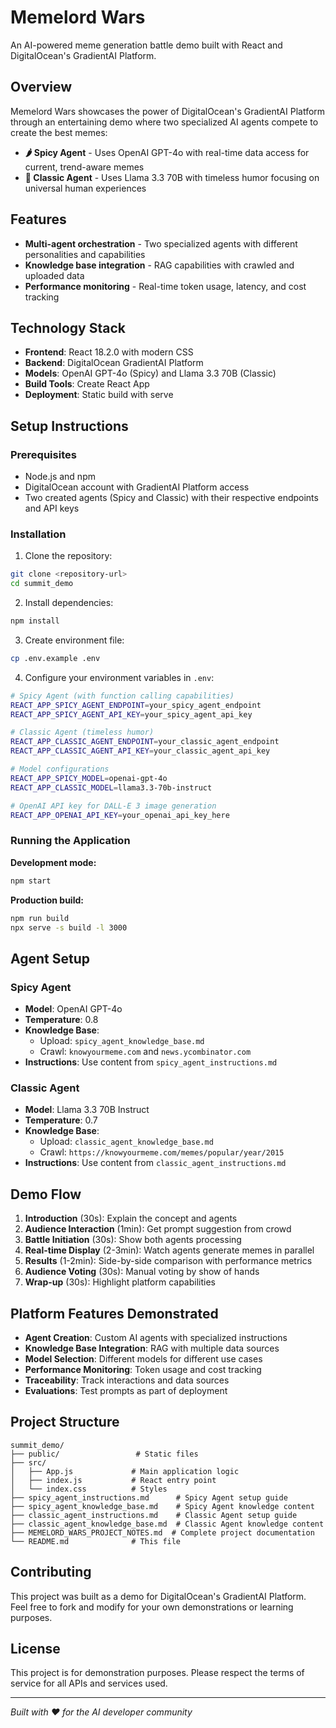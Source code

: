 # Memelord Wars

An AI-powered meme generation battle demo built with React and DigitalOcean's GradientAI Platform.

## Overview

Memelord Wars showcases the power of DigitalOcean's GradientAI Platform through an entertaining demo where two specialized AI agents compete to create the best memes:

- **🌶️ Spicy Agent** - Uses OpenAI GPT-4o with real-time data access for current, trend-aware memes
- **🎩 Classic Agent** - Uses Llama 3.3 70B with timeless humor focusing on universal human experiences

## Features

- **Multi-agent orchestration** - Two specialized agents with different personalities and capabilities
- **Knowledge base integration** - RAG capabilities with crawled and uploaded data
- **Performance monitoring** - Real-time token usage, latency, and cost tracking

## Technology Stack

- **Frontend**: React 18.2.0 with modern CSS
- **Backend**: DigitalOcean GradientAI Platform
- **Models**: OpenAI GPT-4o (Spicy) and Llama 3.3 70B (Classic)
- **Build Tools**: Create React App
- **Deployment**: Static build with serve

## Setup Instructions

### Prerequisites
- Node.js and npm
- DigitalOcean account with GradientAI Platform access
- Two created agents (Spicy and Classic) with their respective endpoints and API keys

### Installation

1. Clone the repository:
```bash
git clone <repository-url>
cd summit_demo
```

2. Install dependencies:
```bash
npm install
```

3. Create environment file:
```bash
cp .env.example .env
```

4. Configure your environment variables in `.env`:
```bash
# Spicy Agent (with function calling capabilities)
REACT_APP_SPICY_AGENT_ENDPOINT=your_spicy_agent_endpoint
REACT_APP_SPICY_AGENT_API_KEY=your_spicy_agent_api_key

# Classic Agent (timeless humor)
REACT_APP_CLASSIC_AGENT_ENDPOINT=your_classic_agent_endpoint
REACT_APP_CLASSIC_AGENT_API_KEY=your_classic_agent_api_key

# Model configurations
REACT_APP_SPICY_MODEL=openai-gpt-4o
REACT_APP_CLASSIC_MODEL=llama3.3-70b-instruct

# OpenAI API key for DALL-E 3 image generation
REACT_APP_OPENAI_API_KEY=your_openai_api_key_here
```

### Running the Application

**Development mode:**
```bash
npm start
```

**Production build:**
```bash
npm run build
npx serve -s build -l 3000
```

## Agent Setup

### Spicy Agent
- **Model**: OpenAI GPT-4o
- **Temperature**: 0.8
- **Knowledge Base**: 
  - Upload: `spicy_agent_knowledge_base.md`
  - Crawl: `knowyourmeme.com` and `news.ycombinator.com`
- **Instructions**: Use content from `spicy_agent_instructions.md`

### Classic Agent
- **Model**: Llama 3.3 70B Instruct
- **Temperature**: 0.7
- **Knowledge Base**:
  - Upload: `classic_agent_knowledge_base.md`
  - Crawl: `https://knowyourmeme.com/memes/popular/year/2015`
- **Instructions**: Use content from `classic_agent_instructions.md`

## Demo Flow

1. **Introduction** (30s): Explain the concept and agents
2. **Audience Interaction** (1min): Get prompt suggestion from crowd
3. **Battle Initiation** (30s): Show both agents processing
4. **Real-time Display** (2-3min): Watch agents generate memes in parallel
5. **Results** (1-2min): Side-by-side comparison with performance metrics
6. **Audience Voting** (30s): Manual voting by show of hands
7. **Wrap-up** (30s): Highlight platform capabilities

## Platform Features Demonstrated

- **Agent Creation**: Custom AI agents with specialized instructions
- **Knowledge Base Integration**: RAG with multiple data sources
- **Model Selection**: Different models for different use cases
- **Performance Monitoring**: Token usage and cost tracking
- **Traceability**: Track interactions and data sources
- **Evaluations**: Test prompts as part of deployment

## Project Structure

```
summit_demo/
├── public/                 # Static files
├── src/
│   ├── App.js             # Main application logic
│   ├── index.js           # React entry point
│   └── index.css          # Styles
├── spicy_agent_instructions.md      # Spicy Agent setup guide
├── spicy_agent_knowledge_base.md    # Spicy Agent knowledge content
├── classic_agent_instructions.md    # Classic Agent setup guide
├── classic_agent_knowledge_base.md  # Classic Agent knowledge content
├── MEMELORD_WARS_PROJECT_NOTES.md  # Complete project documentation
└── README.md              # This file
```

## Contributing

This project was built as a demo for DigitalOcean's GradientAI Platform. Feel free to fork and modify for your own demonstrations or learning purposes.

## License

This project is for demonstration purposes. Please respect the terms of service for all APIs and services used.

---

*Built with ❤️ for the AI developer community*

